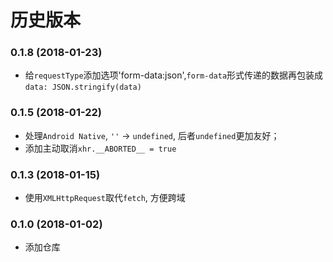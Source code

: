 # 历史版本
### 0.1.8 (2018-01-23)

* 给`requestType`添加选项'form-data:json',`form-data`形式传递的数据再包装成 `data: JSON.stringify(data)`

### 0.1.5 (2018-01-22)

* 处理`Android Native`, `''` -> `undefined`, 后者`undefined`更加友好；
* 添加主动取消`xhr.__ABORTED__ = true`

### 0.1.3 (2018-01-15)

* 使用`XMLHttpRequest`取代`fetch`, 方便跨域

### 0.1.0 (2018-01-02)

* 添加仓库
